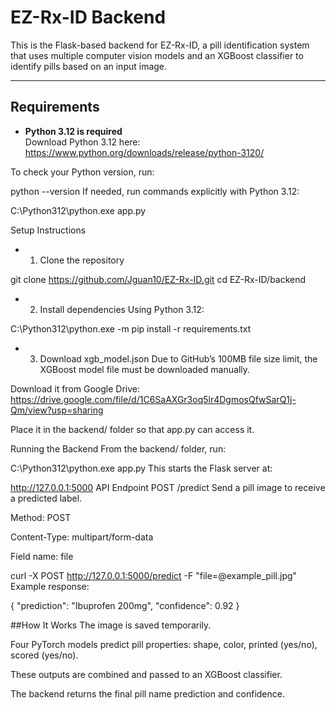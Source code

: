 # EZ-Rx-ID Backend

This is the Flask-based backend for EZ-Rx-ID, a pill identification system that uses multiple computer vision models and an XGBoost classifier to identify pills based on an input image.

---

## Requirements

- **Python 3.12 is required**  
  Download Python 3.12 here: https://www.python.org/downloads/release/python-3120/

To check your Python version, run:

python --version
If needed, run commands explicitly with Python 3.12:

C:\Python312\python.exe app.py

Setup Instructions
- 1. Clone the repository

git clone https://github.com/Jguan10/EZ-Rx-ID.git
cd EZ-Rx-ID/backend
- 2. Install dependencies
Using Python 3.12:

C:\Python312\python.exe -m pip install -r requirements.txt
- 3. Download xgb_model.json
Due to GitHub’s 100MB file size limit, the XGBoost model file must be downloaded manually.

Download it from Google Drive:
https://drive.google.com/file/d/1C6SaAXGr3oq5lr4DgmosQfwSarQ1j-Qm/view?usp=sharing

Place it in the backend/ folder so that app.py can access it.

Running the Backend
From the backend/ folder, run:

C:\Python312\python.exe app.py
This starts the Flask server at:

http://127.0.0.1:5000
API Endpoint
POST /predict
Send a pill image to receive a predicted label.

Method: POST

Content-Type: multipart/form-data

Field name: file

curl -X POST http://127.0.0.1:5000/predict -F "file=@example_pill.jpg"
Example response:

{
  "prediction": "Ibuprofen 200mg",
  "confidence": 0.92
}

##How It Works
The image is saved temporarily.

Four PyTorch models predict pill properties: shape, color, printed (yes/no), scored (yes/no).

These outputs are combined and passed to an XGBoost classifier.

The backend returns the final pill name prediction and confidence.

